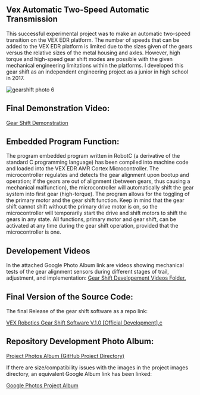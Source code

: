 ## Vex Automatic Two-Speed Automatic Transmission
This successful experimental project was to make an automatic two-speed transition on the VEX EDR platform. The number of speeds that can be added to the VEX EDR platform is limited due to the sizes given of the gears versus the relative sizes of the metal housing and axles. However, high torque and high-speed gear shift modes are possible with the given mechanical engineering limitations within the platforms. I developed this gear shift as an independent engineering project as a junior in high school in 2017.

![gearshift photo 6](https://user-images.githubusercontent.com/100094056/193386797-682124fe-7750-46a4-9b52-05b378f6e941.jpeg)

## Final Demonstration Video:
[Gear Shift Demonstration](https://youtu.be/QJf6NvNYXGw)


## Embedded Program Function:
The program embedded program written in RobotC (a derivative of the standard C programming language) has been compiled into machine code and loaded into the VEX EDR AMR Cortex Microcontroller. The microcontroller regulates and detects the gear alignment upon bootup and operation; if the gears are out of alignment (between gears, thus causing a mechanical malfunction), the microcontroller will automatically shift the gear system into first gear (high-torque). The program allows for the toggling of the primary motor and the gear shift function. Keep in mind that the gear shift cannot shift without the primary drive motor is on, so the microcontroller will temporarily start the drive and shift motors to shift the gears in any state. All functions, primary motor and gear shift, can be activated at any time during the gear shift operation, provided that the microcontroller is one. 

## Developement Videos
In the attached Google Photo Album link are videos showing mechanical tests of the gear alignment sensors during different stages of trail, adjustment, and implementation:
[Gear Shift Developement Videos Folder.](https://photos.app.goo.gl/7Qm319Z7ymNctjct6)

## Final Version of the Source Code:
The final Release of the gear shift software as a repo link:

[VEX Robotics Gear Shift Software V.1.0 [Official Development].c](https://github.com/Austin-Daigle/VexAutomaticGearShift/blob/main/VEX%20Robotics%20Gear%20Shift%20Software%20V.1.0%20%5BOfficial%20Development%5D.c)

## Repository Development Photo Album:
[Project Photos Album (GitHub Project Directory)](https://github.com/Austin-Daigle/VexAutomaticGearShift/tree/main/ProjectPhotos)

If there are size/compatibility issues with the images in the project images directory, an equivalent Google Album link has been linked:

[Google Photos Project Album](https://photos.app.goo.gl/tgFzxvXfa6HkvTrv8)
